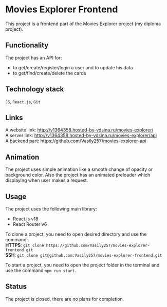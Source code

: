 # Movies Explorer Frontend
This project is a frontend part of the Movies Explorer project (my diploma project).

## Functionality  
The project has an API for:  
- to get/create/register/login a user and to update his data  
- to get/find/create/delete the cards  

## Technology stack  
`JS`, `React.js`, `Git`  
  
## Links  
A website link: http://v1364358.hosted-by-vdsina.ru/movies-explorer/  
A server link: http://v1364358.hosted-by-vdsina.ru/movies-explorer/api  
A backend part: https://github.com/Vasily257/movies-explorer-api  
   
## Animation  
The project uses simple animation like a smooth change of opacity or background color. Also the project has an animated preloader which displaying when user makes a request.  
   
## Usage  
The project uses the following main library:  
- React.js v18  
- React Router v6 

To clone a project, you need to open desired directory and use the command:  
**HTTPS**: `git clone https://github.com/Vasily257/movies-explorer-frontend.git`  
**SSH**: `git clone git@github.com:Vasily257/movies-explorer-frontend.git`  

To start a project, you need to open the project folder in the terminal and use the command `npm run start`.  

## Status
The project is closed, there are no plans for completion.
